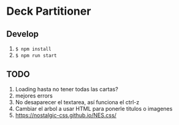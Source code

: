 # Deck Partitioner

## Develop
1. `$ npm install`
1. `$ npm run start`

## TODO
1. Loading hasta no tener todas las cartas?
2. mejores errors
3. No desaparecer el textarea, así funciona el ctrl-z
4. Cambiar el arbol a usar HTML para ponerle titulos o imagenes
5. https://nostalgic-css.github.io/NES.css/